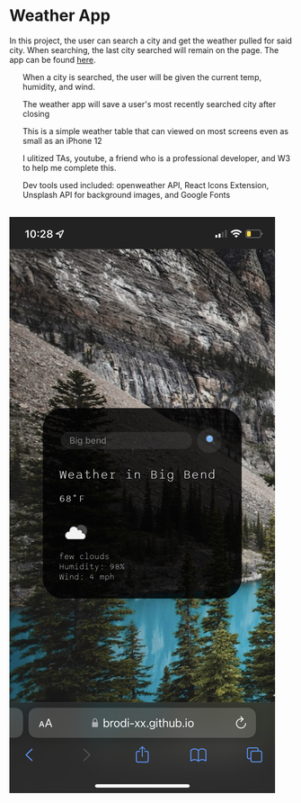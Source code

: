 # Weather App
In this project, the user can search a city and get the weather pulled for said city. When searching, the last city searched will remain on the page. The app can be found <a href = "https://brodi-xx.github.io/weather-app/">here</a>.
<ul>When a city is searched, the user will be given the current temp, humidity, and wind.</ul>
<ul>The weather app will save a user's most recently searched city after closing</ul>
<ul>This is a simple weather table that can viewed on most screens even as small as an iPhone 12</ul>
<ul>I ulitized TAs, youtube, a friend who is a professional developer, and W3 to help me complete this.</ul>
<ul>Dev tools used included: openweather API, React Icons Extension, Unsplash API for background images, and Google Fonts</ul>
<br>
<img src="https://github.com/brodi-xx/weather-app/blob/main/assets/IMG_E3951BC64F07-1.jpeg">

